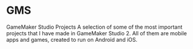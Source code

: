 # GMS
GameMaker Studio Projects
A selection of some of the most important projects that I have made in GameMaker Studio 2. 
All of them are mobile apps and games, created to run on Android and iOS.
